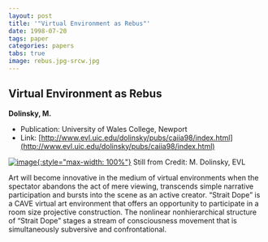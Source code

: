 ```yaml
---
layout: post
title: '"Virtual Environment as Rebus"'
date: 1998-07-20
tags: paper
categories: papers
tabs: true
image: rebus.jpg-srcw.jpg
---
```


## Virtual Environment as Rebus
**Dolinsky, M.**
- Publication: University of Wales College, Newport
- Link: [http://www.evl.uic.edu/dolinsky/pubs/caiia98/index.html](http://www.evl.uic.edu/dolinsky/pubs/caiia98/index.html)


[![image](https://www.evl.uic.edu/output/originals/rebus.jpg-srcw.jpg){:style="max-width: 100%"}](https://www.evl.uic.edu/output/originals/rebus.jpg-srcw.jpg)
Still from
Credit: M. Dolinsky, EVL

Art will become innovative in the medium of virtual environments when the spectator abandons the act of mere viewing, transcends simple narrative participation and bursts into the scene as an active creator. &ldquo;Strait Dope&rdquo; is a CAVE virtual art environment that offers an opportunity to participate in a room size projective construction. The nonlinear nonhierarchical structure of &ldquo;Strait Dope&rdquo; stages a stream of consciousness movement that is simultaneously subversive and confrontational.